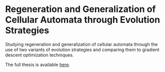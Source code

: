 # Regeneration and Generalization of Cellular Automata through Evolution Strategies

Studying regeneration and generalization of cellular automata through the use of two variants of evolution strategies and comparing them to gradient descent optimization techniques. 

The full thesis is available [here](https://github.com/jobrajac/ca-es/blob/main/res/thesis.pdf?raw=true).